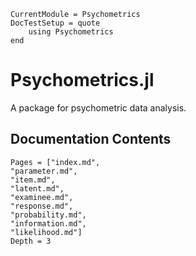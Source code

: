 ```@meta
CurrentModule = Psychometrics
DocTestSetup = quote
    using Psychometrics
end
```
# Psychometrics.jl

A package for psychometric data analysis.

## Documentation Contents

```@contents
Pages = ["index.md",
"parameter.md",
"item.md",
"latent.md",
"examinee.md",
"response.md",
"probability.md",
"information.md",
"likelihood.md"]
Depth = 3
```

